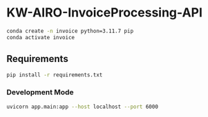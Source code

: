 # KW-AIRO-InvoiceProcessing-API

```bash
conda create -n invoice python=3.11.7 pip
conda activate invoice
```

## Requirements

```bash
pip install -r requirements.txt
```

### Development Mode
```bash
uvicorn app.main:app --host localhost --port 6000
```
